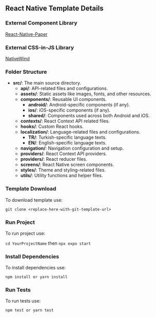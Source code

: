 ## React Native Template Details

### External Component Library
[React-Native-Paper](https://reactnativepaper.com/)

### External CSS-in-JS Library
[NativeWind](https://www.nativewind.dev/)

### Folder Structure

- **src/**: The main source directory.
  - **api/**: API-related files and configurations.
  - **assets/**: Static assets like images, fonts, and other resources.
  - **components/**: Reusable UI components.
    - **android/**: Android-specific components (if any).
    - **ios/**: iOS-specific components (if any).
    - **shared/**: Components used across both Android and iOS.
  - **contexts/**: React Context API related files.  
  - **hooks/**: Custom React hooks.
  - **localization/**: Language-related files and configurations.
    - **TR/**: Turkish-specific language texts.
    - **EN/**: English-specific language texts.
  - **navigation/**: Navigation configuration and setup.
  - **providers/**: React Context API providers.
  - **providers/**: React reducer files.
  - **screens/**: React Native screen components.
  - **styles/**: Theme and styling-related files.
  - **utils/**: Utility functions and helper files.

### Template Download
To download template use:

`git clone <replace-here-with-git-template-url>`

### Run Project
To run project use:

`cd YourProjectName` then `npx expo start`

### Install Dependencies
To install dependencies use:

`npm install or yarn install`

### Run Tests
To run tests use:

`npm test or yarn test`
